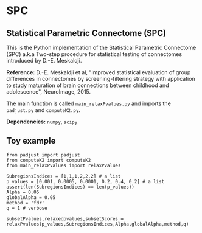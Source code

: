 # SPC

## Statistical Parametric Connectome (SPC)

This is the Python implementation of the Statistical Parametric Connectome (SPC) a.k.a Two-step procedure for statistical testing of connectomes introduced by D.-E. Meskaldji.

**Reference:** D.-E. Meskaldji et al, "Improved statistical evaluation of group differences in connectomes by screening-filtering strategy with application to study maturation of brain connections between childhood and adolescence", NeuroImage, 2015.


The main function is called `main_relaxPvalues.py` and imports the `padjust.py` and `computeK2.py`.

**Dependencies:** `numpy`, `scipy`


## Toy example

```
from padjust import padjust
from computeK2 import computeK2
from main_relaxPvalues import relaxPvalues
    
SubregionsIndices = [1,1,1,2,2,2] # a list 
p_values = [0.001, 0.0005, 0.0001, 0.2, 0.4, 0.2] # a list
assert(len(SubregionsIndices) == len(p_values))
Alpha = 0.05
globalAlpha = 0.05
method = 'fdr'
q = 1 # verbose

subsetPvalues,relaxedpvalues,subsetScores = relaxPvalues(p_values,SubregionsIndices,Alpha,globalAlpha,method,q)
    
```
